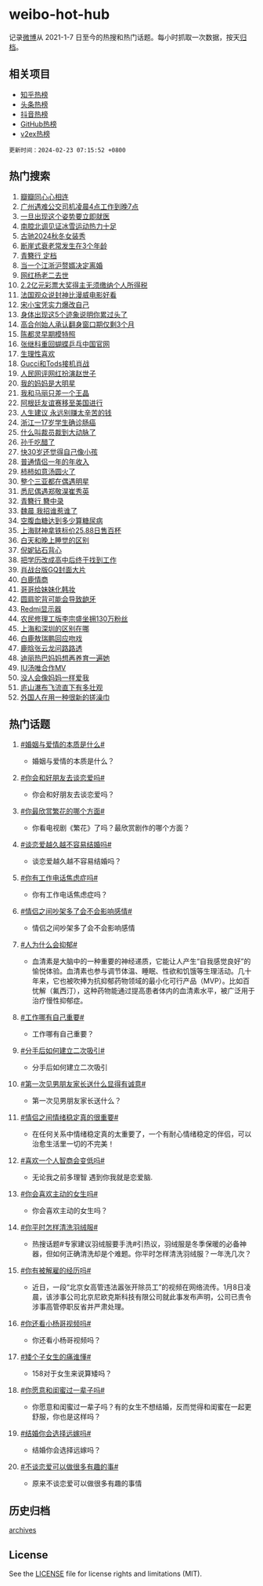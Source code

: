 # weibo-hot-hub

记录[微博](https://www.weibo.com)从 2021-1-7 日至今的热搜和热门话题。每小时抓取一次数据，按天[归档](archives)。

## 相关项目

- [知乎热榜](https://github.com/lonnyzhang423/zhihu-hot-hub)
- [头条热榜](https://github.com/lonnyzhang423/toutiao-hot-hub)
- [抖音热榜](https://github.com/lonnyzhang423/douyin-hot-hub)
- [GitHub热榜](https://github.com/lonnyzhang423/github-hot-hub)
- [v2ex热榜](https://github.com/lonnyzhang423/v2ex-hot-hub)


`更新时间：2024-02-23 07:15:52 +0800`

## 热门搜索

1. [瓣瓣同心心相连](https://m.weibo.cn/search?containerid=100103type%3D1%26t%3D10%26q%3D%23%E7%93%A3%E7%93%A3%E5%90%8C%E5%BF%83%E5%BF%83%E7%9B%B8%E8%BF%9E%23&stream_entry_id=51&isnewpage=1&extparam=seat%3D1%26stream_entry_id%3D51%26dgr%3D0%26pos%3D0%26c_type%3D51%26q%3D%2523%25E7%2593%25A3%25E7%2593%25A3%25E5%2590%258C%25E5%25BF%2583%25E5%25BF%2583%25E7%259B%25B8%25E8%25BF%259E%2523%26filter_type%3Drealtimehot%26cate%3D10103%26display_time%3D1708643751%26pre_seqid%3D170864375121302979805)
1. [广州遇难公交司机凌晨4点工作到晚7点](https://m.weibo.cn/search?containerid=100103type%3D1%26t%3D10%26q%3D%23%E5%B9%BF%E5%B7%9E%E9%81%87%E9%9A%BE%E5%85%AC%E4%BA%A4%E5%8F%B8%E6%9C%BA%E5%87%8C%E6%99%A84%E7%82%B9%E5%B7%A5%E4%BD%9C%E5%88%B0%E6%99%9A7%E7%82%B9%23&stream_entry_id=31&isnewpage=1&extparam=seat%3D1%26realpos%3D1%26lcate%3D5001%26q%3D%2523%25E5%25B9%25BF%25E5%25B7%259E%25E9%2581%2587%25E9%259A%25BE%25E5%2585%25AC%25E4%25BA%25A4%25E5%258F%25B8%25E6%259C%25BA%25E5%2587%258C%25E6%2599%25A84%25E7%2582%25B9%25E5%25B7%25A5%25E4%25BD%259C%25E5%2588%25B0%25E6%2599%259A7%25E7%2582%25B9%2523%26stream_entry_id%3D31%26dgr%3D0%26flag%3D2%26pos%3D0%26c_type%3D31%26band_rank%3D1%26filter_type%3Drealtimehot%26cate%3D5001%26display_time%3D1708643751%26pre_seqid%3D170864375121302979805)
1. [一旦出现这个姿势要立即就医](https://m.weibo.cn/search?containerid=100103type%3D1%26t%3D10%26q%3D%23%E4%B8%80%E6%97%A6%E5%87%BA%E7%8E%B0%E8%BF%99%E4%B8%AA%E5%A7%BF%E5%8A%BF%E8%A6%81%E7%AB%8B%E5%8D%B3%E5%B0%B1%E5%8C%BB%23&stream_entry_id=31&isnewpage=1&extparam=seat%3D1%26realpos%3D2%26lcate%3D5001%26q%3D%2523%25E4%25B8%2580%25E6%2597%25A6%25E5%2587%25BA%25E7%258E%25B0%25E8%25BF%2599%25E4%25B8%25AA%25E5%25A7%25BF%25E5%258A%25BF%25E8%25A6%2581%25E7%25AB%258B%25E5%258D%25B3%25E5%25B0%25B1%25E5%258C%25BB%2523%26stream_entry_id%3D31%26dgr%3D0%26flag%3D2%26pos%3D1%26c_type%3D31%26band_rank%3D2%26filter_type%3Drealtimehot%26cate%3D5001%26display_time%3D1708643751%26pre_seqid%3D170864375121302979805)
1. [南腔北调见证冰雪运动热力十足](https://m.weibo.cn/search?containerid=100103type%3D1%26t%3D10%26q%3D%23%E5%8D%97%E8%85%94%E5%8C%97%E8%B0%83%E8%A7%81%E8%AF%81%E5%86%B0%E9%9B%AA%E8%BF%90%E5%8A%A8%E7%83%AD%E5%8A%9B%E5%8D%81%E8%B6%B3%23&stream_entry_id=31&isnewpage=1&extparam=seat%3D1%26realpos%3D3%26lcate%3D5001%26q%3D%2523%25E5%258D%2597%25E8%2585%2594%25E5%258C%2597%25E8%25B0%2583%25E8%25A7%2581%25E8%25AF%2581%25E5%2586%25B0%25E9%259B%25AA%25E8%25BF%2590%25E5%258A%25A8%25E7%2583%25AD%25E5%258A%259B%25E5%258D%2581%25E8%25B6%25B3%2523%26stream_entry_id%3D31%26dgr%3D0%26flag%3D0%26pos%3D2%26c_type%3D31%26band_rank%3D3%26filter_type%3Drealtimehot%26cate%3D5001%26display_time%3D1708643751%26pre_seqid%3D170864375121302979805)
1. [古驰2024秋冬女装秀](https://m.weibo.cn/search?containerid=100103type%3D1%26t%3D10%26q%3D%23%E5%8F%A4%E9%A9%B02024%E7%A7%8B%E5%86%AC%E5%A5%B3%E8%A3%85%E7%A7%80%23&stream_entry_id=31&isnewpage=1&extparam=seat%3D1%26dgr%3D0%26lcate%3D5001%26band_rank%3D4%26q%3D%2523%25E5%258F%25A4%25E9%25A9%25B02024%25E7%25A7%258B%25E5%2586%25AC%25E5%25A5%25B3%25E8%25A3%2585%25E7%25A7%2580%2523%26stream_entry_id%3D31%26topic_ad%3D1%26adid%3D223905%26is_ad_pos%3D1%26c_type%3D31%26pos%3D3%26filter_type%3Drealtimehot%26cate%3D5001%26display_time%3D1708643751%26pre_seqid%3D170864375121302979805)
1. [断崖式衰老常发生在3个年龄](https://m.weibo.cn/search?containerid=100103type%3D1%26t%3D10%26q%3D%23%E6%96%AD%E5%B4%96%E5%BC%8F%E8%A1%B0%E8%80%81%E5%B8%B8%E5%8F%91%E7%94%9F%E5%9C%A83%E4%B8%AA%E5%B9%B4%E9%BE%84%23&stream_entry_id=31&isnewpage=1&extparam=seat%3D1%26realpos%3D4%26lcate%3D5001%26q%3D%2523%25E6%2596%25AD%25E5%25B4%2596%25E5%25BC%258F%25E8%25A1%25B0%25E8%2580%2581%25E5%25B8%25B8%25E5%258F%2591%25E7%2594%259F%25E5%259C%25A83%25E4%25B8%25AA%25E5%25B9%25B4%25E9%25BE%2584%2523%26stream_entry_id%3D31%26dgr%3D0%26flag%3D16%26pos%3D4%26c_type%3D31%26band_rank%3D4%26filter_type%3Drealtimehot%26cate%3D5001%26display_time%3D1708643751%26pre_seqid%3D170864375121302979805)
1. [青簪行 定档](https://m.weibo.cn/search?containerid=100103type%3D1%26t%3D10%26q%3D%E9%9D%92%E7%B0%AA%E8%A1%8C+%E5%AE%9A%E6%A1%A3&stream_entry_id=31&isnewpage=1&extparam=seat%3D1%26realpos%3D5%26lcate%3D5001%26q%3D%25E9%259D%2592%25E7%25B0%25AA%25E8%25A1%258C%2520%25E5%25AE%259A%25E6%25A1%25A3%26stream_entry_id%3D31%26dgr%3D0%26flag%3D2%26pos%3D5%26c_type%3D31%26band_rank%3D5%26filter_type%3Drealtimehot%26cate%3D5001%26display_time%3D1708643751%26pre_seqid%3D170864375121302979805)
1. [当一个江浙沪赘婿决定离婚](https://m.weibo.cn/search?containerid=100103type%3D1%26t%3D10%26q%3D%23%E5%BD%93%E4%B8%80%E4%B8%AA%E6%B1%9F%E6%B5%99%E6%B2%AA%E8%B5%98%E5%A9%BF%E5%86%B3%E5%AE%9A%E7%A6%BB%E5%A9%9A%23&stream_entry_id=31&isnewpage=1&extparam=seat%3D1%26realpos%3D6%26lcate%3D5001%26q%3D%2523%25E5%25BD%2593%25E4%25B8%2580%25E4%25B8%25AA%25E6%25B1%259F%25E6%25B5%2599%25E6%25B2%25AA%25E8%25B5%2598%25E5%25A9%25BF%25E5%2586%25B3%25E5%25AE%259A%25E7%25A6%25BB%25E5%25A9%259A%2523%26stream_entry_id%3D31%26dgr%3D0%26flag%3D2%26pos%3D6%26c_type%3D31%26band_rank%3D6%26filter_type%3Drealtimehot%26cate%3D5001%26display_time%3D1708643751%26pre_seqid%3D170864375121302979805)
1. [网红杨老二去世](https://m.weibo.cn/search?containerid=100103type%3D1%26t%3D10%26q%3D%23%E7%BD%91%E7%BA%A2%E6%9D%A8%E8%80%81%E4%BA%8C%E5%8E%BB%E4%B8%96%23&stream_entry_id=31&isnewpage=1&extparam=seat%3D1%26realpos%3D7%26lcate%3D5001%26q%3D%2523%25E7%25BD%2591%25E7%25BA%25A2%25E6%259D%25A8%25E8%2580%2581%25E4%25BA%258C%25E5%258E%25BB%25E4%25B8%2596%2523%26stream_entry_id%3D31%26dgr%3D0%26flag%3D2%26pos%3D7%26c_type%3D31%26band_rank%3D7%26filter_type%3Drealtimehot%26cate%3D5001%26display_time%3D1708643751%26pre_seqid%3D170864375121302979805)
1. [2.2亿元彩票大奖得主无须缴纳个人所得税](https://m.weibo.cn/search?containerid=100103type%3D1%26t%3D10%26q%3D%232.2%E4%BA%BF%E5%85%83%E5%BD%A9%E7%A5%A8%E5%A4%A7%E5%A5%96%E5%BE%97%E4%B8%BB%E6%97%A0%E9%A1%BB%E7%BC%B4%E7%BA%B3%E4%B8%AA%E4%BA%BA%E6%89%80%E5%BE%97%E7%A8%8E%23&stream_entry_id=31&isnewpage=1&extparam=seat%3D1%26realpos%3D8%26lcate%3D5001%26q%3D%25232.2%25E4%25BA%25BF%25E5%2585%2583%25E5%25BD%25A9%25E7%25A5%25A8%25E5%25A4%25A7%25E5%25A5%2596%25E5%25BE%2597%25E4%25B8%25BB%25E6%2597%25A0%25E9%25A1%25BB%25E7%25BC%25B4%25E7%25BA%25B3%25E4%25B8%25AA%25E4%25BA%25BA%25E6%2589%2580%25E5%25BE%2597%25E7%25A8%258E%2523%26stream_entry_id%3D31%26dgr%3D0%26flag%3D2%26pos%3D8%26c_type%3D31%26band_rank%3D8%26filter_type%3Drealtimehot%26cate%3D5001%26display_time%3D1708643751%26pre_seqid%3D170864375121302979805)
1. [法国观众说封神比漫威电影好看](https://m.weibo.cn/search?containerid=100103type%3D1%26t%3D10%26q%3D%23%E6%B3%95%E5%9B%BD%E8%A7%82%E4%BC%97%E8%AF%B4%E5%B0%81%E7%A5%9E%E6%AF%94%E6%BC%AB%E5%A8%81%E7%94%B5%E5%BD%B1%E5%A5%BD%E7%9C%8B%23&stream_entry_id=31&isnewpage=1&extparam=seat%3D1%26realpos%3D9%26lcate%3D5001%26q%3D%2523%25E6%25B3%2595%25E5%259B%25BD%25E8%25A7%2582%25E4%25BC%2597%25E8%25AF%25B4%25E5%25B0%2581%25E7%25A5%259E%25E6%25AF%2594%25E6%25BC%25AB%25E5%25A8%2581%25E7%2594%25B5%25E5%25BD%25B1%25E5%25A5%25BD%25E7%259C%258B%2523%26stream_entry_id%3D31%26dgr%3D0%26flag%3D2%26pos%3D9%26c_type%3D31%26band_rank%3D9%26filter_type%3Drealtimehot%26cate%3D5001%26display_time%3D1708643751%26pre_seqid%3D170864375121302979805)
1. [宋小宝凭实力爆改自己](https://m.weibo.cn/search?containerid=100103type%3D1%26t%3D10%26q%3D%23%E5%AE%8B%E5%B0%8F%E5%AE%9D%E5%87%AD%E5%AE%9E%E5%8A%9B%E7%88%86%E6%94%B9%E8%87%AA%E5%B7%B1%23&stream_entry_id=31&isnewpage=1&extparam=seat%3D1%26realpos%3D10%26lcate%3D5001%26q%3D%2523%25E5%25AE%258B%25E5%25B0%258F%25E5%25AE%259D%25E5%2587%25AD%25E5%25AE%259E%25E5%258A%259B%25E7%2588%2586%25E6%2594%25B9%25E8%2587%25AA%25E5%25B7%25B1%2523%26stream_entry_id%3D31%26dgr%3D0%26flag%3D2%26pos%3D10%26c_type%3D31%26band_rank%3D10%26filter_type%3Drealtimehot%26cate%3D5001%26display_time%3D1708643751%26pre_seqid%3D170864375121302979805)
1. [身体出现这5个迹象说明你累过头了](https://m.weibo.cn/search?containerid=100103type%3D1%26t%3D10%26q%3D%23%E8%BA%AB%E4%BD%93%E5%87%BA%E7%8E%B0%E8%BF%995%E4%B8%AA%E8%BF%B9%E8%B1%A1%E8%AF%B4%E6%98%8E%E4%BD%A0%E7%B4%AF%E8%BF%87%E5%A4%B4%E4%BA%86%23&stream_entry_id=31&isnewpage=1&extparam=seat%3D1%26realpos%3D11%26lcate%3D5001%26q%3D%2523%25E8%25BA%25AB%25E4%25BD%2593%25E5%2587%25BA%25E7%258E%25B0%25E8%25BF%25995%25E4%25B8%25AA%25E8%25BF%25B9%25E8%25B1%25A1%25E8%25AF%25B4%25E6%2598%258E%25E4%25BD%25A0%25E7%25B4%25AF%25E8%25BF%2587%25E5%25A4%25B4%25E4%25BA%2586%2523%26stream_entry_id%3D31%26dgr%3D0%26flag%3D1%26pos%3D11%26c_type%3D31%26band_rank%3D11%26filter_type%3Drealtimehot%26cate%3D5001%26display_time%3D1708643751%26pre_seqid%3D170864375121302979805)
1. [高合创始人承认翻身窗口期仅剩3个月](https://m.weibo.cn/search?containerid=100103type%3D1%26t%3D10%26q%3D%23%E9%AB%98%E5%90%88%E5%88%9B%E5%A7%8B%E4%BA%BA%E6%89%BF%E8%AE%A4%E7%BF%BB%E8%BA%AB%E7%AA%97%E5%8F%A3%E6%9C%9F%E4%BB%85%E5%89%A93%E4%B8%AA%E6%9C%88%23&stream_entry_id=31&isnewpage=1&extparam=seat%3D1%26realpos%3D12%26lcate%3D5001%26q%3D%2523%25E9%25AB%2598%25E5%2590%2588%25E5%2588%259B%25E5%25A7%258B%25E4%25BA%25BA%25E6%2589%25BF%25E8%25AE%25A4%25E7%25BF%25BB%25E8%25BA%25AB%25E7%25AA%2597%25E5%258F%25A3%25E6%259C%259F%25E4%25BB%2585%25E5%2589%25A93%25E4%25B8%25AA%25E6%259C%2588%2523%26stream_entry_id%3D31%26dgr%3D0%26flag%3D0%26pos%3D12%26c_type%3D31%26band_rank%3D12%26filter_type%3Drealtimehot%26cate%3D5001%26display_time%3D1708643751%26pre_seqid%3D170864375121302979805)
1. [陈都灵早期模特照](https://m.weibo.cn/search?containerid=100103type%3D1%26t%3D10%26q%3D%23%E9%99%88%E9%83%BD%E7%81%B5%E6%97%A9%E6%9C%9F%E6%A8%A1%E7%89%B9%E7%85%A7%23&stream_entry_id=31&isnewpage=1&extparam=seat%3D1%26realpos%3D13%26lcate%3D5001%26q%3D%2523%25E9%2599%2588%25E9%2583%25BD%25E7%2581%25B5%25E6%2597%25A9%25E6%259C%259F%25E6%25A8%25A1%25E7%2589%25B9%25E7%2585%25A7%2523%26stream_entry_id%3D31%26dgr%3D0%26flag%3D2%26pos%3D13%26c_type%3D31%26band_rank%3D13%26filter_type%3Drealtimehot%26cate%3D5001%26display_time%3D1708643751%26pre_seqid%3D170864375121302979805)
1. [张继科重回蝴蝶乒乓中国官网](https://m.weibo.cn/search?containerid=100103type%3D1%26t%3D10%26q%3D%23%E5%BC%A0%E7%BB%A7%E7%A7%91%E9%87%8D%E5%9B%9E%E8%9D%B4%E8%9D%B6%E4%B9%92%E4%B9%93%E4%B8%AD%E5%9B%BD%E5%AE%98%E7%BD%91%23&stream_entry_id=31&isnewpage=1&extparam=seat%3D1%26realpos%3D14%26lcate%3D5001%26q%3D%2523%25E5%25BC%25A0%25E7%25BB%25A7%25E7%25A7%2591%25E9%2587%258D%25E5%259B%259E%25E8%259D%25B4%25E8%259D%25B6%25E4%25B9%2592%25E4%25B9%2593%25E4%25B8%25AD%25E5%259B%25BD%25E5%25AE%2598%25E7%25BD%2591%2523%26stream_entry_id%3D31%26dgr%3D0%26flag%3D0%26pos%3D14%26c_type%3D31%26band_rank%3D14%26filter_type%3Drealtimehot%26cate%3D5001%26display_time%3D1708643751%26pre_seqid%3D170864375121302979805)
1. [生理性喜欢](https://m.weibo.cn/search?containerid=100103type%3D1%26t%3D10%26q%3D%E7%94%9F%E7%90%86%E6%80%A7%E5%96%9C%E6%AC%A2&stream_entry_id=31&isnewpage=1&extparam=seat%3D1%26realpos%3D15%26lcate%3D5001%26q%3D%25E7%2594%259F%25E7%2590%2586%25E6%2580%25A7%25E5%2596%259C%25E6%25AC%25A2%26stream_entry_id%3D31%26dgr%3D0%26flag%3D0%26pos%3D15%26c_type%3D31%26band_rank%3D15%26filter_type%3Drealtimehot%26cate%3D5001%26display_time%3D1708643751%26pre_seqid%3D170864375121302979805)
1. [Gucci和Tods接机肖战](https://m.weibo.cn/search?containerid=100103type%3D1%26t%3D10%26q%3DGucci%E5%92%8CTods%E6%8E%A5%E6%9C%BA%E8%82%96%E6%88%98&stream_entry_id=31&isnewpage=1&extparam=seat%3D1%26realpos%3D16%26lcate%3D5001%26q%3DGucci%25E5%2592%258CTods%25E6%258E%25A5%25E6%259C%25BA%25E8%2582%2596%25E6%2588%2598%26stream_entry_id%3D31%26dgr%3D0%26flag%3D0%26pos%3D16%26c_type%3D31%26band_rank%3D16%26filter_type%3Drealtimehot%26cate%3D5001%26display_time%3D1708643751%26pre_seqid%3D170864375121302979805)
1. [人民网评网红扮演赵世子](https://m.weibo.cn/search?containerid=100103type%3D1%26t%3D10%26q%3D%23%E4%BA%BA%E6%B0%91%E7%BD%91%E8%AF%84%E7%BD%91%E7%BA%A2%E6%89%AE%E6%BC%94%E8%B5%B5%E4%B8%96%E5%AD%90%23&stream_entry_id=31&isnewpage=1&extparam=seat%3D1%26realpos%3D17%26lcate%3D5001%26q%3D%2523%25E4%25BA%25BA%25E6%25B0%2591%25E7%25BD%2591%25E8%25AF%2584%25E7%25BD%2591%25E7%25BA%25A2%25E6%2589%25AE%25E6%25BC%2594%25E8%25B5%25B5%25E4%25B8%2596%25E5%25AD%2590%2523%26stream_entry_id%3D31%26dgr%3D0%26flag%3D0%26pos%3D17%26c_type%3D31%26band_rank%3D17%26filter_type%3Drealtimehot%26cate%3D5001%26display_time%3D1708643751%26pre_seqid%3D170864375121302979805)
1. [我的妈妈是大明星](https://m.weibo.cn/search?containerid=100103type%3D1%26t%3D10%26q%3D%E6%88%91%E7%9A%84%E5%A6%88%E5%A6%88%E6%98%AF%E5%A4%A7%E6%98%8E%E6%98%9F&stream_entry_id=31&isnewpage=1&extparam=seat%3D1%26realpos%3D18%26lcate%3D5001%26q%3D%25E6%2588%2591%25E7%259A%2584%25E5%25A6%2588%25E5%25A6%2588%25E6%2598%25AF%25E5%25A4%25A7%25E6%2598%258E%25E6%2598%259F%26stream_entry_id%3D31%26dgr%3D0%26flag%3D0%26pos%3D18%26c_type%3D31%26band_rank%3D18%26filter_type%3Drealtimehot%26cate%3D5001%26display_time%3D1708643751%26pre_seqid%3D170864375121302979805)
1. [我和马丽只差一个王晶](https://m.weibo.cn/search?containerid=100103type%3D1%26t%3D10%26q%3D%E6%88%91%E5%92%8C%E9%A9%AC%E4%B8%BD%E5%8F%AA%E5%B7%AE%E4%B8%80%E4%B8%AA%E7%8E%8B%E6%99%B6&stream_entry_id=31&isnewpage=1&extparam=seat%3D1%26realpos%3D19%26lcate%3D5001%26q%3D%25E6%2588%2591%25E5%2592%258C%25E9%25A9%25AC%25E4%25B8%25BD%25E5%258F%25AA%25E5%25B7%25AE%25E4%25B8%2580%25E4%25B8%25AA%25E7%258E%258B%25E6%2599%25B6%26stream_entry_id%3D31%26dgr%3D0%26flag%3D2%26pos%3D19%26c_type%3D31%26band_rank%3D19%26filter_type%3Drealtimehot%26cate%3D5001%26display_time%3D1708643751%26pre_seqid%3D170864375121302979805)
1. [阿根廷友谊赛移至美国进行](https://m.weibo.cn/search?containerid=100103type%3D1%26t%3D10%26q%3D%23%E9%98%BF%E6%A0%B9%E5%BB%B7%E5%8F%8B%E8%B0%8A%E8%B5%9B%E7%A7%BB%E8%87%B3%E7%BE%8E%E5%9B%BD%E8%BF%9B%E8%A1%8C%23&stream_entry_id=31&isnewpage=1&extparam=seat%3D1%26realpos%3D20%26lcate%3D5001%26q%3D%2523%25E9%2598%25BF%25E6%25A0%25B9%25E5%25BB%25B7%25E5%258F%258B%25E8%25B0%258A%25E8%25B5%259B%25E7%25A7%25BB%25E8%2587%25B3%25E7%25BE%258E%25E5%259B%25BD%25E8%25BF%259B%25E8%25A1%258C%2523%26stream_entry_id%3D31%26dgr%3D0%26flag%3D0%26pos%3D20%26c_type%3D31%26band_rank%3D20%26filter_type%3Drealtimehot%26cate%3D5001%26display_time%3D1708643751%26pre_seqid%3D170864375121302979805)
1. [人生建议 永远别赚太辛苦的钱](https://m.weibo.cn/search?containerid=100103type%3D1%26t%3D10%26q%3D%E4%BA%BA%E7%94%9F%E5%BB%BA%E8%AE%AE+%E6%B0%B8%E8%BF%9C%E5%88%AB%E8%B5%9A%E5%A4%AA%E8%BE%9B%E8%8B%A6%E7%9A%84%E9%92%B1&stream_entry_id=31&isnewpage=1&extparam=seat%3D1%26realpos%3D21%26lcate%3D5001%26q%3D%25E4%25BA%25BA%25E7%2594%259F%25E5%25BB%25BA%25E8%25AE%25AE%2520%25E6%25B0%25B8%25E8%25BF%259C%25E5%2588%25AB%25E8%25B5%259A%25E5%25A4%25AA%25E8%25BE%259B%25E8%258B%25A6%25E7%259A%2584%25E9%2592%25B1%26stream_entry_id%3D31%26dgr%3D0%26flag%3D0%26pos%3D21%26c_type%3D31%26band_rank%3D21%26filter_type%3Drealtimehot%26cate%3D5001%26display_time%3D1708643751%26pre_seqid%3D170864375121302979805)
1. [浙江一17岁学生确诊肠癌](https://m.weibo.cn/search?containerid=100103type%3D1%26t%3D10%26q%3D%23%E6%B5%99%E6%B1%9F%E4%B8%8017%E5%B2%81%E5%AD%A6%E7%94%9F%E7%A1%AE%E8%AF%8A%E8%82%A0%E7%99%8C%23&stream_entry_id=31&isnewpage=1&extparam=seat%3D1%26realpos%3D22%26lcate%3D5001%26q%3D%2523%25E6%25B5%2599%25E6%25B1%259F%25E4%25B8%258017%25E5%25B2%2581%25E5%25AD%25A6%25E7%2594%259F%25E7%25A1%25AE%25E8%25AF%258A%25E8%2582%25A0%25E7%2599%258C%2523%26stream_entry_id%3D31%26dgr%3D0%26flag%3D0%26pos%3D22%26c_type%3D31%26band_rank%3D22%26filter_type%3Drealtimehot%26cate%3D5001%26display_time%3D1708643751%26pre_seqid%3D170864375121302979805)
1. [什么叫裁员裁到大动脉了](https://m.weibo.cn/search?containerid=100103type%3D1%26t%3D10%26q%3D%E4%BB%80%E4%B9%88%E5%8F%AB%E8%A3%81%E5%91%98%E8%A3%81%E5%88%B0%E5%A4%A7%E5%8A%A8%E8%84%89%E4%BA%86&stream_entry_id=31&isnewpage=1&extparam=seat%3D1%26realpos%3D23%26lcate%3D5001%26q%3D%25E4%25BB%2580%25E4%25B9%2588%25E5%258F%25AB%25E8%25A3%2581%25E5%2591%2598%25E8%25A3%2581%25E5%2588%25B0%25E5%25A4%25A7%25E5%258A%25A8%25E8%2584%2589%25E4%25BA%2586%26stream_entry_id%3D31%26dgr%3D0%26flag%3D0%26pos%3D23%26c_type%3D31%26band_rank%3D23%26filter_type%3Drealtimehot%26cate%3D5001%26display_time%3D1708643751%26pre_seqid%3D170864375121302979805)
1. [孙千吃醋了](https://m.weibo.cn/search?containerid=100103type%3D1%26t%3D10%26q%3D%23%E5%AD%99%E5%8D%83%E5%90%83%E9%86%8B%E4%BA%86%23&stream_entry_id=31&isnewpage=1&extparam=seat%3D1%26realpos%3D24%26lcate%3D5001%26q%3D%2523%25E5%25AD%2599%25E5%258D%2583%25E5%2590%2583%25E9%2586%258B%25E4%25BA%2586%2523%26stream_entry_id%3D31%26dgr%3D0%26flag%3D0%26pos%3D24%26c_type%3D31%26band_rank%3D24%26filter_type%3Drealtimehot%26cate%3D5001%26display_time%3D1708643751%26pre_seqid%3D170864375121302979805)
1. [快30岁还觉得自己像小孩](https://m.weibo.cn/search?containerid=100103type%3D1%26t%3D10%26q%3D%23%E5%BF%AB30%E5%B2%81%E8%BF%98%E8%A7%89%E5%BE%97%E8%87%AA%E5%B7%B1%E5%83%8F%E5%B0%8F%E5%AD%A9%23&stream_entry_id=31&isnewpage=1&extparam=seat%3D1%26realpos%3D25%26lcate%3D5001%26q%3D%2523%25E5%25BF%25AB30%25E5%25B2%2581%25E8%25BF%2598%25E8%25A7%2589%25E5%25BE%2597%25E8%2587%25AA%25E5%25B7%25B1%25E5%2583%258F%25E5%25B0%258F%25E5%25AD%25A9%2523%26stream_entry_id%3D31%26dgr%3D0%26flag%3D0%26pos%3D25%26c_type%3D31%26band_rank%3D25%26filter_type%3Drealtimehot%26cate%3D5001%26display_time%3D1708643751%26pre_seqid%3D170864375121302979805)
1. [普通情侣一年的年收入](https://m.weibo.cn/search?containerid=100103type%3D1%26t%3D10%26q%3D%23%E6%99%AE%E9%80%9A%E6%83%85%E4%BE%A3%E4%B8%80%E5%B9%B4%E7%9A%84%E5%B9%B4%E6%94%B6%E5%85%A5%23&stream_entry_id=31&isnewpage=1&extparam=seat%3D1%26realpos%3D26%26lcate%3D5001%26q%3D%2523%25E6%2599%25AE%25E9%2580%259A%25E6%2583%2585%25E4%25BE%25A3%25E4%25B8%2580%25E5%25B9%25B4%25E7%259A%2584%25E5%25B9%25B4%25E6%2594%25B6%25E5%2585%25A5%2523%26stream_entry_id%3D31%26dgr%3D0%26flag%3D0%26pos%3D26%26c_type%3D31%26band_rank%3D26%26filter_type%3Drealtimehot%26cate%3D5001%26display_time%3D1708643751%26pre_seqid%3D170864375121302979805)
1. [柿柿如意汤圆火了](https://m.weibo.cn/search?containerid=100103type%3D1%26t%3D10%26q%3D%23%E6%9F%BF%E6%9F%BF%E5%A6%82%E6%84%8F%E6%B1%A4%E5%9C%86%E7%81%AB%E4%BA%86%23&stream_entry_id=31&isnewpage=1&extparam=seat%3D1%26realpos%3D27%26lcate%3D5001%26q%3D%2523%25E6%259F%25BF%25E6%259F%25BF%25E5%25A6%2582%25E6%2584%258F%25E6%25B1%25A4%25E5%259C%2586%25E7%2581%25AB%25E4%25BA%2586%2523%26stream_entry_id%3D31%26dgr%3D0%26flag%3D0%26pos%3D27%26c_type%3D31%26band_rank%3D27%26filter_type%3Drealtimehot%26cate%3D5001%26display_time%3D1708643751%26pre_seqid%3D170864375121302979805)
1. [整个三亚都在偶遇明星](https://m.weibo.cn/search?containerid=100103type%3D1%26t%3D10%26q%3D%23%E6%95%B4%E4%B8%AA%E4%B8%89%E4%BA%9A%E9%83%BD%E5%9C%A8%E5%81%B6%E9%81%87%E6%98%8E%E6%98%9F%23&stream_entry_id=31&isnewpage=1&extparam=seat%3D1%26realpos%3D28%26lcate%3D5001%26q%3D%2523%25E6%2595%25B4%25E4%25B8%25AA%25E4%25B8%2589%25E4%25BA%259A%25E9%2583%25BD%25E5%259C%25A8%25E5%2581%25B6%25E9%2581%2587%25E6%2598%258E%25E6%2598%259F%2523%26stream_entry_id%3D31%26dgr%3D0%26flag%3D0%26pos%3D28%26c_type%3D31%26band_rank%3D28%26filter_type%3Drealtimehot%26cate%3D5001%26display_time%3D1708643751%26pre_seqid%3D170864375121302979805)
1. [悉尼偶遇郑敬淏崔秀英](https://m.weibo.cn/search?containerid=100103type%3D1%26t%3D10%26q%3D%23%E6%82%89%E5%B0%BC%E5%81%B6%E9%81%87%E9%83%91%E6%95%AC%E6%B7%8F%E5%B4%94%E7%A7%80%E8%8B%B1%23&stream_entry_id=31&isnewpage=1&extparam=seat%3D1%26realpos%3D29%26lcate%3D5001%26q%3D%2523%25E6%2582%2589%25E5%25B0%25BC%25E5%2581%25B6%25E9%2581%2587%25E9%2583%2591%25E6%2595%25AC%25E6%25B7%258F%25E5%25B4%2594%25E7%25A7%2580%25E8%258B%25B1%2523%26stream_entry_id%3D31%26dgr%3D0%26flag%3D1%26pos%3D29%26c_type%3D31%26band_rank%3D29%26filter_type%3Drealtimehot%26cate%3D5001%26display_time%3D1708643751%26pre_seqid%3D170864375121302979805)
1. [青簪行 簪中录](https://m.weibo.cn/search?containerid=100103type%3D1%26t%3D10%26q%3D%E9%9D%92%E7%B0%AA%E8%A1%8C+%E7%B0%AA%E4%B8%AD%E5%BD%95&stream_entry_id=31&isnewpage=1&extparam=seat%3D1%26realpos%3D30%26lcate%3D5001%26q%3D%25E9%259D%2592%25E7%25B0%25AA%25E8%25A1%258C%2520%25E7%25B0%25AA%25E4%25B8%25AD%25E5%25BD%2595%26stream_entry_id%3D31%26dgr%3D0%26flag%3D0%26pos%3D30%26c_type%3D31%26band_rank%3D30%26filter_type%3Drealtimehot%26cate%3D5001%26display_time%3D1708643751%26pre_seqid%3D170864375121302979805)
1. [魏晨 我招谁惹谁了](https://m.weibo.cn/search?containerid=100103type%3D1%26t%3D10%26q%3D%E9%AD%8F%E6%99%A8+%E6%88%91%E6%8B%9B%E8%B0%81%E6%83%B9%E8%B0%81%E4%BA%86&stream_entry_id=31&isnewpage=1&extparam=seat%3D1%26realpos%3D31%26lcate%3D5001%26q%3D%25E9%25AD%258F%25E6%2599%25A8%2520%25E6%2588%2591%25E6%258B%259B%25E8%25B0%2581%25E6%2583%25B9%25E8%25B0%2581%25E4%25BA%2586%26stream_entry_id%3D31%26dgr%3D0%26flag%3D1%26pos%3D31%26c_type%3D31%26band_rank%3D31%26filter_type%3Drealtimehot%26cate%3D5001%26display_time%3D1708643751%26pre_seqid%3D170864375121302979805)
1. [空腹血糖达到多少算糖尿病](https://m.weibo.cn/search?containerid=100103type%3D1%26t%3D10%26q%3D%E7%A9%BA%E8%85%B9%E8%A1%80%E7%B3%96%E8%BE%BE%E5%88%B0%E5%A4%9A%E5%B0%91%E7%AE%97%E7%B3%96%E5%B0%BF%E7%97%85&stream_entry_id=31&isnewpage=1&extparam=seat%3D1%26realpos%3D32%26lcate%3D5001%26q%3D%25E7%25A9%25BA%25E8%2585%25B9%25E8%25A1%2580%25E7%25B3%2596%25E8%25BE%25BE%25E5%2588%25B0%25E5%25A4%259A%25E5%25B0%2591%25E7%25AE%2597%25E7%25B3%2596%25E5%25B0%25BF%25E7%2597%2585%26stream_entry_id%3D31%26dgr%3D0%26flag%3D1%26pos%3D32%26c_type%3D31%26band_rank%3D32%26filter_type%3Drealtimehot%26cate%3D5001%26display_time%3D1708643751%26pre_seqid%3D170864375121302979805)
1. [上海财神拿铁标价25.88日售百杯](https://m.weibo.cn/search?containerid=100103type%3D1%26t%3D10%26q%3D%23%E4%B8%8A%E6%B5%B7%E8%B4%A2%E7%A5%9E%E6%8B%BF%E9%93%81%E6%A0%87%E4%BB%B725.88%E6%97%A5%E5%94%AE%E7%99%BE%E6%9D%AF%23&stream_entry_id=31&isnewpage=1&extparam=seat%3D1%26realpos%3D33%26lcate%3D5001%26q%3D%2523%25E4%25B8%258A%25E6%25B5%25B7%25E8%25B4%25A2%25E7%25A5%259E%25E6%258B%25BF%25E9%2593%2581%25E6%25A0%2587%25E4%25BB%25B725.88%25E6%2597%25A5%25E5%2594%25AE%25E7%2599%25BE%25E6%259D%25AF%2523%26stream_entry_id%3D31%26dgr%3D0%26flag%3D1%26pos%3D33%26c_type%3D31%26band_rank%3D33%26filter_type%3Drealtimehot%26cate%3D5001%26display_time%3D1708643751%26pre_seqid%3D170864375121302979805)
1. [白天和晚上睡觉的区别](https://m.weibo.cn/search?containerid=100103type%3D1%26t%3D10%26q%3D%E7%99%BD%E5%A4%A9%E5%92%8C%E6%99%9A%E4%B8%8A%E7%9D%A1%E8%A7%89%E7%9A%84%E5%8C%BA%E5%88%AB&stream_entry_id=31&isnewpage=1&extparam=seat%3D1%26realpos%3D34%26lcate%3D5001%26q%3D%25E7%2599%25BD%25E5%25A4%25A9%25E5%2592%258C%25E6%2599%259A%25E4%25B8%258A%25E7%259D%25A1%25E8%25A7%2589%25E7%259A%2584%25E5%258C%25BA%25E5%2588%25AB%26stream_entry_id%3D31%26dgr%3D0%26flag%3D0%26pos%3D34%26c_type%3D31%26band_rank%3D34%26filter_type%3Drealtimehot%26cate%3D5001%26display_time%3D1708643751%26pre_seqid%3D170864375121302979805)
1. [倪妮钻石背心](https://m.weibo.cn/search?containerid=100103type%3D1%26t%3D10%26q%3D%23%E5%80%AA%E5%A6%AE%E9%92%BB%E7%9F%B3%E8%83%8C%E5%BF%83%23&stream_entry_id=31&isnewpage=1&extparam=seat%3D1%26realpos%3D35%26lcate%3D5001%26q%3D%2523%25E5%2580%25AA%25E5%25A6%25AE%25E9%2592%25BB%25E7%259F%25B3%25E8%2583%258C%25E5%25BF%2583%2523%26stream_entry_id%3D31%26dgr%3D0%26flag%3D0%26pos%3D35%26c_type%3D31%26band_rank%3D35%26filter_type%3Drealtimehot%26cate%3D5001%26display_time%3D1708643751%26pre_seqid%3D170864375121302979805)
1. [把学历改成高中后终于找到工作](https://m.weibo.cn/search?containerid=100103type%3D1%26t%3D10%26q%3D%23%E6%8A%8A%E5%AD%A6%E5%8E%86%E6%94%B9%E6%88%90%E9%AB%98%E4%B8%AD%E5%90%8E%E7%BB%88%E4%BA%8E%E6%89%BE%E5%88%B0%E5%B7%A5%E4%BD%9C%23&stream_entry_id=31&isnewpage=1&extparam=seat%3D1%26realpos%3D36%26lcate%3D5001%26q%3D%2523%25E6%258A%258A%25E5%25AD%25A6%25E5%258E%2586%25E6%2594%25B9%25E6%2588%2590%25E9%25AB%2598%25E4%25B8%25AD%25E5%2590%258E%25E7%25BB%2588%25E4%25BA%258E%25E6%2589%25BE%25E5%2588%25B0%25E5%25B7%25A5%25E4%25BD%259C%2523%26stream_entry_id%3D31%26dgr%3D0%26flag%3D0%26pos%3D36%26c_type%3D31%26band_rank%3D36%26filter_type%3Drealtimehot%26cate%3D5001%26display_time%3D1708643751%26pre_seqid%3D170864375121302979805)
1. [肖战台版GQ封面大片](https://m.weibo.cn/search?containerid=100103type%3D1%26t%3D10%26q%3D%23%E8%82%96%E6%88%98%E5%8F%B0%E7%89%88GQ%E5%B0%81%E9%9D%A2%E5%A4%A7%E7%89%87%23&stream_entry_id=31&isnewpage=1&extparam=seat%3D1%26realpos%3D37%26lcate%3D5001%26q%3D%2523%25E8%2582%2596%25E6%2588%2598%25E5%258F%25B0%25E7%2589%2588GQ%25E5%25B0%2581%25E9%259D%25A2%25E5%25A4%25A7%25E7%2589%2587%2523%26stream_entry_id%3D31%26dgr%3D0%26flag%3D0%26pos%3D37%26c_type%3D31%26band_rank%3D37%26filter_type%3Drealtimehot%26cate%3D5001%26display_time%3D1708643751%26pre_seqid%3D170864375121302979805)
1. [白鹿情商](https://m.weibo.cn/search?containerid=100103type%3D1%26t%3D10%26q%3D%23%E7%99%BD%E9%B9%BF%E6%83%85%E5%95%86%23&stream_entry_id=31&isnewpage=1&extparam=seat%3D1%26realpos%3D38%26lcate%3D5001%26q%3D%2523%25E7%2599%25BD%25E9%25B9%25BF%25E6%2583%2585%25E5%2595%2586%2523%26stream_entry_id%3D31%26dgr%3D0%26flag%3D1%26pos%3D38%26c_type%3D31%26band_rank%3D38%26filter_type%3Drealtimehot%26cate%3D5001%26display_time%3D1708643751%26pre_seqid%3D170864375121302979805)
1. [哥哥给妹妹化韩妆](https://m.weibo.cn/search?containerid=100103type%3D1%26t%3D10%26q%3D%E5%93%A5%E5%93%A5%E7%BB%99%E5%A6%B9%E5%A6%B9%E5%8C%96%E9%9F%A9%E5%A6%86&stream_entry_id=31&isnewpage=1&extparam=seat%3D1%26realpos%3D39%26lcate%3D5001%26q%3D%25E5%2593%25A5%25E5%2593%25A5%25E7%25BB%2599%25E5%25A6%25B9%25E5%25A6%25B9%25E5%258C%2596%25E9%259F%25A9%25E5%25A6%2586%26stream_entry_id%3D31%26dgr%3D0%26flag%3D0%26pos%3D39%26c_type%3D31%26band_rank%3D39%26filter_type%3Drealtimehot%26cate%3D5001%26display_time%3D1708643751%26pre_seqid%3D170864375121302979805)
1. [圆肩驼背可能会导致龅牙](https://m.weibo.cn/search?containerid=100103type%3D1%26t%3D10%26q%3D%E5%9C%86%E8%82%A9%E9%A9%BC%E8%83%8C%E5%8F%AF%E8%83%BD%E4%BC%9A%E5%AF%BC%E8%87%B4%E9%BE%85%E7%89%99&stream_entry_id=31&isnewpage=1&extparam=seat%3D1%26realpos%3D40%26lcate%3D5001%26q%3D%25E5%259C%2586%25E8%2582%25A9%25E9%25A9%25BC%25E8%2583%258C%25E5%258F%25AF%25E8%2583%25BD%25E4%25BC%259A%25E5%25AF%25BC%25E8%2587%25B4%25E9%25BE%2585%25E7%2589%2599%26stream_entry_id%3D31%26dgr%3D0%26flag%3D0%26pos%3D40%26c_type%3D31%26band_rank%3D40%26filter_type%3Drealtimehot%26cate%3D5001%26display_time%3D1708643751%26pre_seqid%3D170864375121302979805)
1. [Redmi显示器](https://m.weibo.cn/search?containerid=100103type%3D1%26t%3D10%26q%3D%23Redmi%E6%98%BE%E7%A4%BA%E5%99%A8%23&stream_entry_id=31&isnewpage=1&extparam=seat%3D1%26realpos%3D41%26lcate%3D5001%26q%3D%2523Redmi%25E6%2598%25BE%25E7%25A4%25BA%25E5%2599%25A8%2523%26stream_entry_id%3D31%26dgr%3D0%26flag%3D0%26pos%3D41%26c_type%3D31%26band_rank%3D41%26filter_type%3Drealtimehot%26cate%3D5001%26display_time%3D1708643751%26pre_seqid%3D170864375121302979805)
1. [农民修理工版李宗盛坐拥130万粉丝](https://m.weibo.cn/search?containerid=100103type%3D1%26t%3D10%26q%3D%23%E5%86%9C%E6%B0%91%E4%BF%AE%E7%90%86%E5%B7%A5%E7%89%88%E6%9D%8E%E5%AE%97%E7%9B%9B%E5%9D%90%E6%8B%A5130%E4%B8%87%E7%B2%89%E4%B8%9D%23&stream_entry_id=31&isnewpage=1&extparam=seat%3D1%26realpos%3D42%26lcate%3D5001%26q%3D%2523%25E5%2586%259C%25E6%25B0%2591%25E4%25BF%25AE%25E7%2590%2586%25E5%25B7%25A5%25E7%2589%2588%25E6%259D%258E%25E5%25AE%2597%25E7%259B%259B%25E5%259D%2590%25E6%258B%25A5130%25E4%25B8%2587%25E7%25B2%2589%25E4%25B8%259D%2523%26stream_entry_id%3D31%26dgr%3D0%26flag%3D0%26pos%3D42%26c_type%3D31%26band_rank%3D42%26filter_type%3Drealtimehot%26cate%3D5001%26display_time%3D1708643751%26pre_seqid%3D170864375121302979805)
1. [上海和深圳的区别在哪](https://m.weibo.cn/search?containerid=100103type%3D1%26t%3D10%26q%3D%23%E4%B8%8A%E6%B5%B7%E5%92%8C%E6%B7%B1%E5%9C%B3%E7%9A%84%E5%8C%BA%E5%88%AB%E5%9C%A8%E5%93%AA%23&stream_entry_id=31&isnewpage=1&extparam=seat%3D1%26realpos%3D43%26lcate%3D5001%26q%3D%2523%25E4%25B8%258A%25E6%25B5%25B7%25E5%2592%258C%25E6%25B7%25B1%25E5%259C%25B3%25E7%259A%2584%25E5%258C%25BA%25E5%2588%25AB%25E5%259C%25A8%25E5%2593%25AA%2523%26stream_entry_id%3D31%26dgr%3D0%26flag%3D0%26pos%3D43%26c_type%3D31%26band_rank%3D43%26filter_type%3Drealtimehot%26cate%3D5001%26display_time%3D1708643751%26pre_seqid%3D170864375121302979805)
1. [白鹿敖瑞鹏回应吻戏](https://m.weibo.cn/search?containerid=100103type%3D1%26t%3D10%26q%3D%23%E7%99%BD%E9%B9%BF%E6%95%96%E7%91%9E%E9%B9%8F%E5%9B%9E%E5%BA%94%E5%90%BB%E6%88%8F%23&stream_entry_id=31&isnewpage=1&extparam=seat%3D1%26realpos%3D44%26lcate%3D5001%26q%3D%2523%25E7%2599%25BD%25E9%25B9%25BF%25E6%2595%2596%25E7%2591%259E%25E9%25B9%258F%25E5%259B%259E%25E5%25BA%2594%25E5%2590%25BB%25E6%2588%258F%2523%26stream_entry_id%3D31%26dgr%3D0%26flag%3D0%26pos%3D44%26c_type%3D31%26band_rank%3D44%26filter_type%3Drealtimehot%26cate%3D5001%26display_time%3D1708643751%26pre_seqid%3D170864375121302979805)
1. [鹿晗张云龙问路路透](https://m.weibo.cn/search?containerid=100103type%3D1%26t%3D10%26q%3D%23%E9%B9%BF%E6%99%97%E5%BC%A0%E4%BA%91%E9%BE%99%E9%97%AE%E8%B7%AF%E8%B7%AF%E9%80%8F%23&stream_entry_id=31&isnewpage=1&extparam=seat%3D1%26realpos%3D45%26lcate%3D5001%26q%3D%2523%25E9%25B9%25BF%25E6%2599%2597%25E5%25BC%25A0%25E4%25BA%2591%25E9%25BE%2599%25E9%2597%25AE%25E8%25B7%25AF%25E8%25B7%25AF%25E9%2580%258F%2523%26stream_entry_id%3D31%26dgr%3D0%26flag%3D0%26pos%3D45%26c_type%3D31%26band_rank%3D45%26filter_type%3Drealtimehot%26cate%3D5001%26display_time%3D1708643751%26pre_seqid%3D170864375121302979805)
1. [迪丽热巴妈妈想再养育一遍她](https://m.weibo.cn/search?containerid=100103type%3D1%26t%3D10%26q%3D%23%E8%BF%AA%E4%B8%BD%E7%83%AD%E5%B7%B4%E5%A6%88%E5%A6%88%E6%83%B3%E5%86%8D%E5%85%BB%E8%82%B2%E4%B8%80%E9%81%8D%E5%A5%B9%23&stream_entry_id=31&isnewpage=1&extparam=seat%3D1%26realpos%3D46%26lcate%3D5001%26q%3D%2523%25E8%25BF%25AA%25E4%25B8%25BD%25E7%2583%25AD%25E5%25B7%25B4%25E5%25A6%2588%25E5%25A6%2588%25E6%2583%25B3%25E5%2586%258D%25E5%2585%25BB%25E8%2582%25B2%25E4%25B8%2580%25E9%2581%258D%25E5%25A5%25B9%2523%26stream_entry_id%3D31%26dgr%3D0%26flag%3D0%26pos%3D46%26c_type%3D31%26band_rank%3D46%26filter_type%3Drealtimehot%26cate%3D5001%26display_time%3D1708643751%26pre_seqid%3D170864375121302979805)
1. [IU汤唯合作MV](https://m.weibo.cn/search?containerid=100103type%3D1%26t%3D10%26q%3D%23IU%E6%B1%A4%E5%94%AF%E5%90%88%E4%BD%9CMV%23&stream_entry_id=31&isnewpage=1&extparam=seat%3D1%26realpos%3D47%26lcate%3D5001%26q%3D%2523IU%25E6%25B1%25A4%25E5%2594%25AF%25E5%2590%2588%25E4%25BD%259CMV%2523%26stream_entry_id%3D31%26dgr%3D0%26flag%3D1%26pos%3D47%26c_type%3D31%26band_rank%3D47%26filter_type%3Drealtimehot%26cate%3D5001%26display_time%3D1708643751%26pre_seqid%3D170864375121302979805)
1. [没人会像妈妈一样爱我](https://m.weibo.cn/search?containerid=100103type%3D1%26t%3D10%26q%3D%E6%B2%A1%E4%BA%BA%E4%BC%9A%E5%83%8F%E5%A6%88%E5%A6%88%E4%B8%80%E6%A0%B7%E7%88%B1%E6%88%91&stream_entry_id=31&isnewpage=1&extparam=seat%3D1%26realpos%3D48%26lcate%3D5001%26q%3D%25E6%25B2%25A1%25E4%25BA%25BA%25E4%25BC%259A%25E5%2583%258F%25E5%25A6%2588%25E5%25A6%2588%25E4%25B8%2580%25E6%25A0%25B7%25E7%2588%25B1%25E6%2588%2591%26stream_entry_id%3D31%26dgr%3D0%26flag%3D1%26pos%3D48%26c_type%3D31%26band_rank%3D48%26filter_type%3Drealtimehot%26cate%3D5001%26display_time%3D1708643751%26pre_seqid%3D170864375121302979805)
1. [庐山瀑布飞流直下有多壮观](https://m.weibo.cn/search?containerid=100103type%3D1%26t%3D10%26q%3D%23%E5%BA%90%E5%B1%B1%E7%80%91%E5%B8%83%E9%A3%9E%E6%B5%81%E7%9B%B4%E4%B8%8B%E6%9C%89%E5%A4%9A%E5%A3%AE%E8%A7%82%23&stream_entry_id=31&isnewpage=1&extparam=seat%3D1%26realpos%3D49%26lcate%3D5001%26q%3D%2523%25E5%25BA%2590%25E5%25B1%25B1%25E7%2580%2591%25E5%25B8%2583%25E9%25A3%259E%25E6%25B5%2581%25E7%259B%25B4%25E4%25B8%258B%25E6%259C%2589%25E5%25A4%259A%25E5%25A3%25AE%25E8%25A7%2582%2523%26stream_entry_id%3D31%26dgr%3D0%26flag%3D1%26pos%3D49%26c_type%3D31%26band_rank%3D49%26filter_type%3Drealtimehot%26cate%3D5001%26display_time%3D1708643751%26pre_seqid%3D170864375121302979805)
1. [外国人在用一种很新的搓澡巾](https://m.weibo.cn/search?containerid=100103type%3D1%26t%3D10%26q%3D%23%E5%A4%96%E5%9B%BD%E4%BA%BA%E5%9C%A8%E7%94%A8%E4%B8%80%E7%A7%8D%E5%BE%88%E6%96%B0%E7%9A%84%E6%90%93%E6%BE%A1%E5%B7%BE%23&stream_entry_id=31&isnewpage=1&extparam=seat%3D1%26realpos%3D50%26lcate%3D5001%26q%3D%2523%25E5%25A4%2596%25E5%259B%25BD%25E4%25BA%25BA%25E5%259C%25A8%25E7%2594%25A8%25E4%25B8%2580%25E7%25A7%258D%25E5%25BE%2588%25E6%2596%25B0%25E7%259A%2584%25E6%2590%2593%25E6%25BE%25A1%25E5%25B7%25BE%2523%26stream_entry_id%3D31%26dgr%3D0%26flag%3D0%26pos%3D50%26c_type%3D31%26band_rank%3D50%26filter_type%3Drealtimehot%26cate%3D5001%26display_time%3D1708643751%26pre_seqid%3D170864375121302979805)

## 热门话题

1. [#婚姻与爱情的本质是什么#](https://m.weibo.cn/search?containerid=231522type%3D1%26t%3D10%26q%3D%23%E5%A9%9A%E5%A7%BB%E4%B8%8E%E7%88%B1%E6%83%85%E7%9A%84%E6%9C%AC%E8%B4%A8%E6%98%AF%E4%BB%80%E4%B9%88%23&stream_entry_id=128&isnewpage=1&extparam=seat%3D1%26dgr%3D0%26c_type%3D128%26pos%3D1-0-0%26cate%3D5004%26lcate%3D5004%26unitid%3D1704881162756%26display_time%3D1708643752%26pre_seqid%3D1708643752555015740189)
    - 婚姻与爱情的本质是什么？

1. [#你会和好朋友去谈恋爱吗#](https://m.weibo.cn/search?containerid=231522type%3D1%26t%3D10%26q%3D%23%E4%BD%A0%E4%BC%9A%E5%92%8C%E5%A5%BD%E6%9C%8B%E5%8F%8B%E5%8E%BB%E8%B0%88%E6%81%8B%E7%88%B1%E5%90%97%23&stream_entry_id=128&isnewpage=1&extparam=seat%3D1%26dgr%3D0%26c_type%3D128%26pos%3D1-0-1%26cate%3D5004%26lcate%3D5004%26unitid%3D1704849959446%26display_time%3D1708643752%26pre_seqid%3D1708643752555015740189)
    - 你会和好朋友去谈恋爱吗？

1. [#你最欣赏繁花的哪个方面#](https://m.weibo.cn/search?containerid=231522type%3D1%26t%3D10%26q%3D%23%E4%BD%A0%E6%9C%80%E6%AC%A3%E8%B5%8F%E7%B9%81%E8%8A%B1%E7%9A%84%E5%93%AA%E4%B8%AA%E6%96%B9%E9%9D%A2%23&stream_entry_id=128&isnewpage=1&extparam=seat%3D1%26dgr%3D0%26c_type%3D128%26pos%3D1-0-2%26cate%3D5004%26lcate%3D5004%26unitid%3D1704872158127%26display_time%3D1708643752%26pre_seqid%3D1708643752555015740189)
    - 你看电视剧《繁花》了吗？最欣赏剧作的哪个方面？

1. [#谈恋爱越久越不容易结婚吗#](https://m.weibo.cn/search?containerid=231522type%3D1%26t%3D10%26q%3D%23%E8%B0%88%E6%81%8B%E7%88%B1%E8%B6%8A%E4%B9%85%E8%B6%8A%E4%B8%8D%E5%AE%B9%E6%98%93%E7%BB%93%E5%A9%9A%E5%90%97%23&stream_entry_id=128&isnewpage=1&extparam=seat%3D1%26dgr%3D0%26c_type%3D128%26pos%3D1-0-3%26cate%3D5004%26lcate%3D5004%26unitid%3D1704871559387%26display_time%3D1708643752%26pre_seqid%3D1708643752555015740189)
    - 谈恋爱越久越不容易结婚吗？

1. [#你有工作电话焦虑症吗#](https://m.weibo.cn/search?containerid=231522type%3D1%26t%3D10%26q%3D%23%E4%BD%A0%E6%9C%89%E5%B7%A5%E4%BD%9C%E7%94%B5%E8%AF%9D%E7%84%A6%E8%99%91%E7%97%87%E5%90%97%23&stream_entry_id=128&isnewpage=1&extparam=seat%3D1%26dgr%3D0%26c_type%3D128%26pos%3D1-0-4%26cate%3D5004%26lcate%3D5004%26unitid%3D1704877884678%26display_time%3D1708643752%26pre_seqid%3D1708643752555015740189)
    - 你有工作电话焦虑症吗？

1. [#情侣之间吵架多了会不会影响感情#](https://m.weibo.cn/search?containerid=231522type%3D1%26t%3D10%26q%3D%23%E6%83%85%E4%BE%A3%E4%B9%8B%E9%97%B4%E5%90%B5%E6%9E%B6%E5%A4%9A%E4%BA%86%E4%BC%9A%E4%B8%8D%E4%BC%9A%E5%BD%B1%E5%93%8D%E6%84%9F%E6%83%85%23&stream_entry_id=128&isnewpage=1&extparam=seat%3D1%26dgr%3D0%26c_type%3D128%26pos%3D1-0-5%26cate%3D5004%26lcate%3D5004%26unitid%3D1704792093809%26display_time%3D1708643752%26pre_seqid%3D1708643752555015740189)
    - 情侣之间吵架多了会不会影响感情

1. [#人为什么会抑郁#](https://m.weibo.cn/search?containerid=231522type%3D1%26t%3D10%26q%3D%23%E4%BA%BA%E4%B8%BA%E4%BB%80%E4%B9%88%E4%BC%9A%E6%8A%91%E9%83%81%23&stream_entry_id=128&isnewpage=1&extparam=seat%3D1%26dgr%3D0%26c_type%3D128%26pos%3D1-0-6%26cate%3D5004%26lcate%3D5004%26unitid%3D1704881163792%26display_time%3D1708643752%26pre_seqid%3D1708643752555015740189)
    - 血清素是大脑中的一种重要的神经递质，它能让人产生“自我感觉良好”的愉悦体验。血清素也参与调节体温、睡眠、性欲和饥饿等生理活动。几十年来，它也被吹捧为抗抑郁药物领域的最小化可行产品（MVP）。比如百忧解（氟西汀），这种药物能通过提高患者体内的血清素水平，被广泛用于治疗慢性抑郁症。

1. [#工作哪有自己重要#](https://m.weibo.cn/search?containerid=231522type%3D1%26t%3D10%26q%3D%23%E5%B7%A5%E4%BD%9C%E5%93%AA%E6%9C%89%E8%87%AA%E5%B7%B1%E9%87%8D%E8%A6%81%23&stream_entry_id=128&isnewpage=1&extparam=seat%3D1%26dgr%3D0%26c_type%3D128%26pos%3D1-0-7%26cate%3D5004%26lcate%3D5004%26unitid%3D1704949537973%26display_time%3D1708643752%26pre_seqid%3D1708643752555015740189)
    - 工作哪有自己重要？

1. [#分手后如何建立二次吸引#](https://m.weibo.cn/search?containerid=231522type%3D1%26t%3D10%26q%3D%23%E5%88%86%E6%89%8B%E5%90%8E%E5%A6%82%E4%BD%95%E5%BB%BA%E7%AB%8B%E4%BA%8C%E6%AC%A1%E5%90%B8%E5%BC%95%23&stream_entry_id=128&isnewpage=1&extparam=seat%3D1%26dgr%3D0%26c_type%3D128%26pos%3D1-0-8%26cate%3D5004%26lcate%3D5004%26unitid%3D1704870666886%26display_time%3D1708643752%26pre_seqid%3D1708643752555015740189)
    - 分手后如何建立二次吸引

1. [#第一次见男朋友家长送什么显得有诚意#](https://m.weibo.cn/search?containerid=231522type%3D1%26t%3D10%26q%3D%23%E7%AC%AC%E4%B8%80%E6%AC%A1%E8%A7%81%E7%94%B7%E6%9C%8B%E5%8F%8B%E5%AE%B6%E9%95%BF%E9%80%81%E4%BB%80%E4%B9%88%E6%98%BE%E5%BE%97%E6%9C%89%E8%AF%9A%E6%84%8F%23&stream_entry_id=128&isnewpage=1&extparam=seat%3D1%26dgr%3D0%26c_type%3D128%26pos%3D1-0-9%26cate%3D5004%26lcate%3D5004%26unitid%3D1704946836507%26display_time%3D1708643752%26pre_seqid%3D1708643752555015740189)
    - 第一次见男朋友家长送什么？

1. [#情侣之间情绪稳定真的很重要#](https://m.weibo.cn/search?containerid=231522type%3D1%26t%3D10%26q%3D%23%E6%83%85%E4%BE%A3%E4%B9%8B%E9%97%B4%E6%83%85%E7%BB%AA%E7%A8%B3%E5%AE%9A%E7%9C%9F%E7%9A%84%E5%BE%88%E9%87%8D%E8%A6%81%23&stream_entry_id=128&isnewpage=1&extparam=seat%3D1%26dgr%3D0%26c_type%3D128%26pos%3D1-0-10%26cate%3D5004%26lcate%3D5004%26unitid%3D1704779493657%26display_time%3D1708643752%26pre_seqid%3D1708643752555015740189)
    - 在任何关系中情绪稳定真的太重要了，一个有耐心情绪稳定的伴侣，可以治愈生活里一切的不完美！

1. [#喜欢一个人智商会变低吗#](https://m.weibo.cn/search?containerid=231522type%3D1%26t%3D10%26q%3D%23%E5%96%9C%E6%AC%A2%E4%B8%80%E4%B8%AA%E4%BA%BA%E6%99%BA%E5%95%86%E4%BC%9A%E5%8F%98%E4%BD%8E%E5%90%97%23&stream_entry_id=128&isnewpage=1&extparam=seat%3D1%26dgr%3D0%26c_type%3D128%26pos%3D1-0-11%26cate%3D5004%26lcate%3D5004%26unitid%3D1704783068038%26display_time%3D1708643752%26pre_seqid%3D1708643752555015740189)
    - 无论我之前多理智  遇到你我就是恋爱脑.

1. [#你会喜欢主动的女生吗#](https://m.weibo.cn/search?containerid=231522type%3D1%26t%3D10%26q%3D%23%E4%BD%A0%E4%BC%9A%E5%96%9C%E6%AC%A2%E4%B8%BB%E5%8A%A8%E7%9A%84%E5%A5%B3%E7%94%9F%E5%90%97%23&stream_entry_id=128&isnewpage=1&extparam=seat%3D1%26dgr%3D0%26c_type%3D128%26pos%3D1-0-12%26cate%3D5004%26lcate%3D5004%26unitid%3D1704786077236%26display_time%3D1708643752%26pre_seqid%3D1708643752555015740189)
    - 你会喜欢主动的女生吗？

1. [#你平时怎样清洗羽绒服#](https://m.weibo.cn/search?containerid=231522type%3D1%26t%3D10%26q%3D%23%E4%BD%A0%E5%B9%B3%E6%97%B6%E6%80%8E%E6%A0%B7%E6%B8%85%E6%B4%97%E7%BE%BD%E7%BB%92%E6%9C%8D%23&stream_entry_id=128&isnewpage=1&extparam=seat%3D1%26dgr%3D0%26c_type%3D128%26pos%3D1-0-13%26cate%3D5004%26lcate%3D5004%26unitid%3D1704789081364%26display_time%3D1708643752%26pre_seqid%3D1708643752555015740189)
    - 热搜话题#专家建议羽绒服要手洗#引热议，羽绒服是冬季保暖的必备神器，但如何正确清洗却是个难题。你平时怎样清洗羽绒服？一年洗几次？

1. [#你有被解雇的经历吗#](https://m.weibo.cn/search?containerid=231522type%3D1%26t%3D10%26q%3D%23%E4%BD%A0%E6%9C%89%E8%A2%AB%E8%A7%A3%E9%9B%87%E7%9A%84%E7%BB%8F%E5%8E%86%E5%90%97%23&stream_entry_id=128&isnewpage=1&extparam=seat%3D1%26dgr%3D0%26c_type%3D128%26pos%3D1-0-14%26cate%3D5004%26lcate%3D5004%26unitid%3D1704794482090%26display_time%3D1708643752%26pre_seqid%3D1708643752555015740189)
    - 近日，一段“北京女高管违法嚣张开除员工”的视频在网络流传。1月8日凌晨，该涉事公司北京尼欧克斯科技有限公司就此事发布声明，公司已责令涉事高管停职反省并严肃处理。

1. [#你还看小杨哥视频吗#](https://m.weibo.cn/search?containerid=231522type%3D1%26t%3D10%26q%3D%23%E4%BD%A0%E8%BF%98%E7%9C%8B%E5%B0%8F%E6%9D%A8%E5%93%A5%E8%A7%86%E9%A2%91%E5%90%97%23&stream_entry_id=128&isnewpage=1&extparam=seat%3D1%26dgr%3D0%26c_type%3D128%26pos%3D1-0-15%26cate%3D5004%26lcate%3D5004%26unitid%3D1704797193944%26display_time%3D1708643752%26pre_seqid%3D1708643752555015740189)
    - 你还看小杨哥视频吗？

1. [#矮个子女生的痛谁懂#](https://m.weibo.cn/search?containerid=231522type%3D1%26t%3D10%26q%3D%23%E7%9F%AE%E4%B8%AA%E5%AD%90%E5%A5%B3%E7%94%9F%E7%9A%84%E7%97%9B%E8%B0%81%E6%87%82%23&stream_entry_id=128&isnewpage=1&extparam=seat%3D1%26dgr%3D0%26c_type%3D128%26pos%3D1-0-16%26cate%3D5004%26lcate%3D5004%26unitid%3D1704804675994%26display_time%3D1708643752%26pre_seqid%3D1708643752555015740189)
    - 158对于女生来说算矮吗？

1. [#你愿意和闺蜜过一辈子吗#](https://m.weibo.cn/search?containerid=231522type%3D1%26t%3D10%26q%3D%23%E4%BD%A0%E6%84%BF%E6%84%8F%E5%92%8C%E9%97%BA%E8%9C%9C%E8%BF%87%E4%B8%80%E8%BE%88%E5%AD%90%E5%90%97%23&stream_entry_id=128&isnewpage=1&extparam=seat%3D1%26dgr%3D0%26c_type%3D128%26pos%3D1-0-17%26cate%3D5004%26lcate%3D5004%26unitid%3D1704875757520%26display_time%3D1708643752%26pre_seqid%3D1708643752555015740189)
    - 你愿意和闺蜜过一辈子吗？有的女生不想结婚，反而觉得和闺蜜在一起更舒服，你也是这样吗？

1. [#结婚你会选择远嫁吗#](https://m.weibo.cn/search?containerid=231522type%3D1%26t%3D10%26q%3D%23%E7%BB%93%E5%A9%9A%E4%BD%A0%E4%BC%9A%E9%80%89%E6%8B%A9%E8%BF%9C%E5%AB%81%E5%90%97%23&stream_entry_id=128&isnewpage=1&extparam=seat%3D1%26dgr%3D0%26c_type%3D128%26pos%3D1-0-18%26cate%3D5004%26lcate%3D5004%26unitid%3D1704870361894%26display_time%3D1708643752%26pre_seqid%3D1708643752555015740189)
    - 结婚你会选择远嫁吗？

1. [#不谈恋爱可以做很多有趣的事#](https://m.weibo.cn/search?containerid=231522type%3D1%26t%3D10%26q%3D%23%E4%B8%8D%E8%B0%88%E6%81%8B%E7%88%B1%E5%8F%AF%E4%BB%A5%E5%81%9A%E5%BE%88%E5%A4%9A%E6%9C%89%E8%B6%A3%E7%9A%84%E4%BA%8B%23&stream_entry_id=128&isnewpage=1&extparam=seat%3D1%26dgr%3D0%26c_type%3D128%26pos%3D1-0-19%26cate%3D5004%26lcate%3D5004%26unitid%3D1704865280259%26display_time%3D1708643752%26pre_seqid%3D1708643752555015740189)
    - 原来不谈恋爱可以做很多有趣的事情


## 历史归档

[archives](archives)

## License

See the [LICENSE](LICENSE) file for license rights and limitations (MIT).
